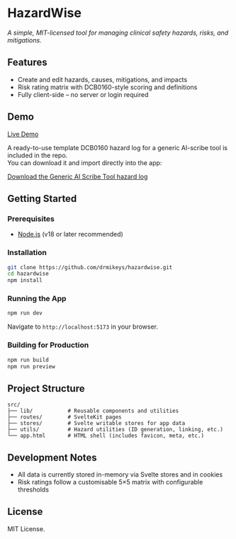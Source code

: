 # HazardWise

*A simple, MIT-licensed tool for managing clinical safety hazards, risks, and mitigations.*

## Features

* Create and edit hazards, causes, mitigations, and impacts
* Risk rating matrix with DCB0160-style scoring and definitions
* Fully client-side – no server or login required

## Demo

[Live Demo](https://drmikeys.github.io/hazardwise)

A ready-to-use template DCB0160 hazard log for a generic AI-scribe tool is included in the repo.  
You can download it and import directly into the app:

[Download the Generic AI Scribe Tool hazard log](https://raw.githubusercontent.com/DrMikeyS/hazardwise/refs/heads/main/test_data/Generic%20AI%20Scribe%20Tool-hazardwise-data.json)


## Getting Started

### Prerequisites

* [Node.js](https://nodejs.org/) (v18 or later recommended)

### Installation

```bash
git clone https://github.com/drmikeys/hazardwise.git
cd hazardwise
npm install
```

### Running the App

```bash
npm run dev
```

Navigate to `http://localhost:5173` in your browser.

### Building for Production

```bash
npm run build
npm run preview
```

## Project Structure

```
src/
├── lib/           # Reusable components and utilities
├── routes/        # SvelteKit pages
├── stores/        # Svelte writable stores for app data
├── utils/         # Hazard utilities (ID generation, linking, etc.)
└── app.html       # HTML shell (includes favicon, meta, etc.)
```

## Development Notes

* All data is currently stored in-memory via Svelte stores and in cookies
* Risk ratings follow a customisable 5×5 matrix with configurable thresholds

## License

MIT License. 